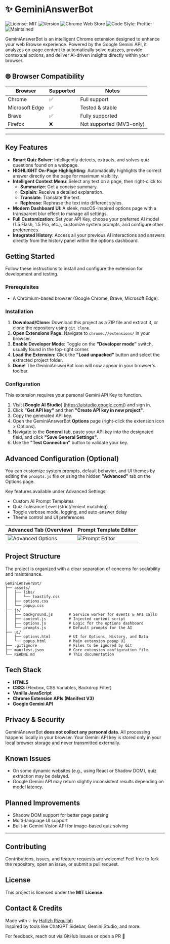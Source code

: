# ✨ GeminiAnswerBot

![License: MIT](https://img.shields.io/badge/License-MIT-blue.svg)
![Version](https://img.shields.io/badge/version-18.3-brightgreen)
![Chrome Web Store](https://img.shields.io/chrome-web-store/v/your-extension-id?label=Chrome%20Store)
![Code Style: Prettier](https://img.shields.io/badge/code%20style-prettier-ff69b4.svg)
![Maintained](https://img.shields.io/maintenance/yes/2025)

GeminiAnswerBot is an intelligent Chrome extension designed to enhance your web Browse experience. Powered by the Google Gemini API, it analyzes on-page content to automatically solve quizzes, provide contextual actions, and deliver AI-driven insights directly within your browser.

## 🌐 Browser Compatibility

| Browser        | Supported | Notes                      |
|----------------|-----------|----------------------------|
| Chrome         | ✅         | Full support               |
| Microsoft Edge | ✅         | Tested & stable            |
| Brave          | ✅         | Fully supported            |
| Firefox        | ❌         | Not supported (MV3-only)   |


---

## Key Features

-   **Smart Quiz Solver**: Intelligently detects, extracts, and solves quiz questions found on a webpage.
-   **HIGHLIGHT On-Page Highlighting**: Automatically highlights the correct answer directly on the page for maximum visibility.
-   **Intelligent Context Menu**: Select any text on a page, then right-click to:
    -   **Summarize**: Get a concise summary.
    -   **Explain**: Receive a detailed explanation.
    -   **Translate**: Translate the text.
    -   **Rephrase**: Rephrase the text into different styles.
-   **Modern Dashboard UI**: A sleek, macOS-inspired options page with a transparent blur effect to manage all settings.
-   **Full Customization**: Set your API Key, choose your preferred AI model (1.5 Flash, 1.5 Pro, etc.), customize system prompts, and configure other preferences.
-   **Integrated History**: Access all your previous AI interactions and answers directly from the history panel within the options dashboard.

## Getting Started

Follow these instructions to install and configure the extension for development and testing.

### Prerequisites

-   A Chromium-based browser (Google Chrome, Brave, Microsoft Edge).

### Installation

1.  **Download/Clone:** Download this project as a ZIP file and extract it, or clone the repository using `git clone`.
2.  **Open Extensions Page:** Navigate to `chrome://extensions/` in your browser.
3.  **Enable Developer Mode:** Toggle on the **"Developer mode"** switch, usually found in the top-right corner.
4.  **Load the Extension:** Click the **"Load unpacked"** button and select the extracted project folder.
5.  **Done!** The GeminiAnswerBot icon will now appear in your browser's toolbar.

### Configuration

This extension requires your personal Gemini API Key to function.

1.  Visit [**Google AI Studio**] (https://aistudio.google.com/) and sign in.
2.  Click **"Get API key"** and then **"Create API key in new project"**.
3.  Copy the generated API key.
4.  Open the GeminiAnswerBot **Options** page (right-click the extension icon > Options).
5.  Navigate to the **General** tab, paste your API key into the designated field, and click **"Save General Settings"**.
6.  Use the **"Test Connection"** button to validate your key.

## Advanced Configuration (Optional)

You can customize system prompts, default behavior, and UI themes by editing the `prompts.js` file or using the hidden **"Advanced"** tab on the Options page.

Key features available under Advanced Settings:
- Custom AI Prompt Templates
- Quiz Tolerance Level (strict/lenient matching)
- Toggle verbose mode, logging, and auto-answer delay
- Theme control and UI preferences

| Advanced Tab (Overview) | Prompt Template Editor |
|-------------------------|------------------------|
| ![Advanced Options](https://i.imgur.com/kcafLc9.png) | ![Prompt Editor](https://i.imgur.com/4KubPAL.png) |


## Project Structure

The project is organized with a clear separation of concerns for scalability and maintenance.

```
GeminiAnswerBot/
├── assets/
│   ├── libs/
│   │   └── toastify.css
│   ├── options.css
│   └── popup.css
├── js/
│   ├── background.js       # Service worker for events & API calls
│   ├── content.js          # Injected content script
│   ├── options.js          # Logic for the options dashboard
│   └── prompts.js          # Default prompts for the AI
├── ui/
│   ├── options.html        # UI for Options, History, and Data
│   └── popup.html          # Main extension popup UI
├── .gitignore              # Files to be ignored by Git
├── manifest.json           # Core extension configuration file
└── README.md               # This documentation
```

## Tech Stack

-   **HTML5**
-   **CSS3** (Flexbox, CSS Variables, Backdrop Filter)
-   **Vanilla JavaScript**
-   **Chrome Extension APIs (Manifest V3)**
-   **Google Gemini API**

## Privacy & Security

GeminiAnswerBot **does not collect any personal data**. All processing happens locally in your browser. Your Gemini API key is stored only in your local browser storage and never transmitted externally.

## Known Issues

- On some dynamic websites (e.g., using React or Shadow DOM), quiz extraction may be delayed.
- Google Gemini API may return slightly inconsistent results depending on model latency.

## Planned Improvements

- Shadow DOM support for better page parsing
- Multi-language UI support
- Built-in Gemini Vision API for image-based quiz solving


---

## Contributing

Contributions, issues, and feature requests are welcome! Feel free to fork the repository, open an issue, or submit a pull request.

## License

This project is licensed under the **MIT License**.

## Contact & Credits

Made with 💡 by [Hafizh Rizqullah](https://github.com/rzqllh18)  
Inspired by tools like ChatGPT Sidebar, Gemini Studio, and more.

For feedback, reach out via GitHub Issues or open a PR 🙌
